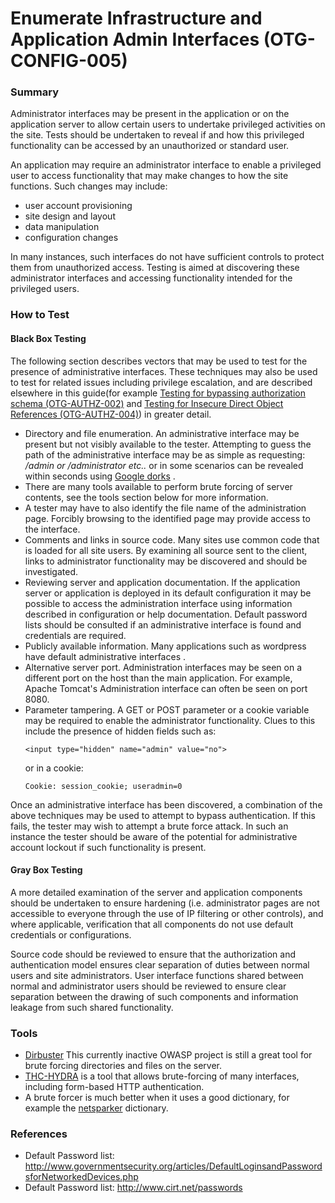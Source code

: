 # Enumerate Infrastructure and Application Admin Interfaces (OTG-CONFIG-005)


### Summary

Administrator interfaces may be present in the application or on the application server to allow certain users to undertake privileged activities on the site. Tests should be undertaken to reveal if and how this privileged functionality can be accessed by an unauthorized or standard user.


An application may require an administrator interface to enable a privileged user to access functionality that may make changes to how the site functions. Such changes may include:

* user account provisioning<br>
* site design and layout<br>
* data manipulation<br>
* configuration changes<br>


In many instances, such interfaces do not have sufficient controls to protect them from unauthorized access. Testing is aimed at discovering these administrator interfaces and accessing functionality intended for the privileged users.


### How to Test
#### Black Box Testing
The following section describes vectors that may be used to test for the presence of administrative interfaces. These techniques may also be used to test for related issues including privilege escalation, and are described elsewhere in this guide(for example [Testing for bypassing authorization schema (OTG-AUTHZ-002)](https://www.owasp.org/index.php/Testing_for_Bypassing_Authorization_Schema_%28OTG-AUTHZ-002%29) and [Testing for Insecure Direct Object References (OTG-AUTHZ-004)](https://www.owasp.org/index.php/Testing_for_Insecure_Direct_Object_References_%28OTG-AUTHZ-004%29)) in greater detail.


* Directory and file enumeration. An administrative interface may be present but not visibly available to the tester. Attempting to guess the path of the administrative interface may be as simple as requesting: */admin or /administrator etc..* or in some scenarios can be revealed within seconds using [Google dorks](http://www.exploit-db.com/google-dorks) .
* There are many tools available to perform brute forcing of server contents, see the tools section below for more information.
* A tester may have to also identify the file name of the administration page. Forcibly browsing to the identified page may provide access to the interface.
* Comments and links in source code. Many sites use common code that is loaded for all site users. By examining all source sent to the client, links to administrator functionality may be discovered and should be investigated.
* Reviewing server and application documentation. If the application server or application is deployed in its default configuration it may be possible to access the administration interface using information described in configuration or help documentation. Default password lists should be consulted if an administrative interface is found and credentials are required.
* Publicly available information. Many applications such as wordpress have default administrative interfaces .
* Alternative server port. Administration interfaces may be seen on a different port on the host than the main application. For example, Apache Tomcat's Administration interface can often be seen on port 8080.
* Parameter tampering. A GET or POST parameter or a cookie variable may be required to enable the administrator functionality. Clues to this include the presence of hidden fields such as:
    ```
    <input type="hidden" name="admin" value="no">
    ```
    or in a cookie:
    ```
    Cookie: session_cookie; useradmin=0
    ```

Once an administrative interface has been discovered, a combination of the above techniques may be used to attempt to bypass authentication. If this fails, the tester may wish to attempt a brute force attack. In such an instance the tester should be aware of the potential for administrative account lockout if such functionality is present.


#### Gray Box Testing
A more detailed examination of the server and application components should be undertaken to ensure hardening (i.e. administrator pages are not accessible to everyone through the use of IP filtering or other controls), and where applicable, verification that all components do not use default credentials or configurations.
<br>

Source code should be reviewed to ensure that the authorization and authentication model ensures clear separation of duties between normal users and site administrators. User interface functions shared between normal and administrator users should be reviewed to ensure clear separation between the drawing of such components and information leakage from such shared functionality.
<br>


### Tools
* [Dirbuster](https://www.owasp.org/index.php/Category:OWASP_DirBuster_Project)  This currently inactive OWASP project is still a great tool for brute forcing directories and files on the server.
* [THC-HYDRA](https://www.thc.org/thc-hydra/)  is a tool that allows brute-forcing of many interfaces, including form-based HTTP authentication.
* A brute forcer is much better when it uses a good dictionary, for example the [netsparker](https://www.netsparker.com/blog/web-security/svn-digger-better-lists-for-forced-browsing/)  dictionary.


### References
* Default Password list: http://www.governmentsecurity.org/articles/DefaultLoginsandPasswordsforNetworkedDevices.php
* Default Password list: http://www.cirt.net/passwords
